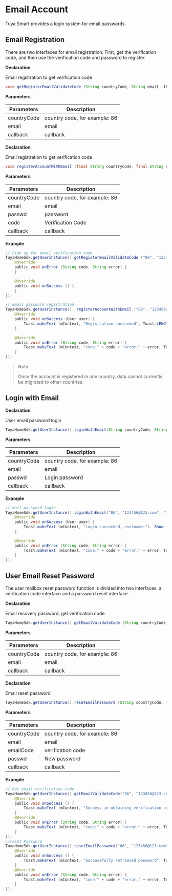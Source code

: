 # Email Account
Tuya Smart provides a login system for email passwords.
## Email Registration
There are two interfaces for email registration. First, get the verification code, and then use the verification code and password to register.

**Declaration**

Email registration to get verification code

```java
void getRegisterEmailValidateCode (String countryCode, String email, IResultCallback callback);
```

**Parameters**

| Parameters | Description |
| ----------- | ----------------- |
| countryCode | country code, for example: 86 |
| email | email |
| callback | callback |

**Declaration**

Email registration to get verification code

```java
void registerAccountWithEmail (final String countryCode, final String email, final String passwd, final String code, final IRegisterCallback callback);

```

**Parameters**

| Parameters | Description |
| ----------- | ----------------- |
| countryCode | country code, for example: 86 |
| email | email |
| passwd | password |
| code | Verification Code |
| callback | callback |

**Example**

```java
// Sign up for email verification code
TuyaHomeSdk.getUserInstance().getRegisterEmailValidateCode ("86", "123456@123.com", new IResultCallback () {
    @Override
    public void onError (String code, String error) {
    }

    @Override
    public void onSuccess () {
    }
});

// Email password registration
TuyaHomeSdk.getUserInstance(). registerAccountWithEmail ("86", "123456@123.com", "123456", "5723", new IRegisterCallback () {
    @Override
    public void onSuccess (User user) {
        Toast.makeText (mContext, "Registration succeeded", Toast.LENGTH_SHORT) .show ();
    }

    @Override
    public void onError (String code, String error) {
        Toast.makeText (mContext, "code:" + code + "error:" + error, Toast.LENGTH_SHORT) .show ();
    }
});
```
> Note:
>
> Once the account is registered in one country, data cannot currently be migrated to other countries.

## Login with Email 
**Declaration**

User email password login

```java
TuyaHomeSdk.getUserInstance().loginWithEmail(String countryCode, String email, String passwd, final ILoginCallback callback);
```
**Parameters**

|Parameters | Description |
| ----------- | ----------------- |
| countryCode | country code, for example: 86 |
| email | email |
| passwd | Login password |
| callback | callback |

**Example**

```java
// mail password login
TuyaHomeSdk.getUserInstance().loginWithEmail("86", "123456@123.com", "123123", new ILoginCallback () {
    @Override
    public void onSuccess (User user) {
        Toast.makeText (mContext, "Login succeeded, username:"). Show ();
    }

    @Override
    public void onError (String code, String error) {
        Toast.makeText (mContext, "code:" + code + "error:" + error, Toast.LENGTH_SHORT) .show ();
    }
});
```
## User Email Reset Password
The user mailbox reset password function is divided into two interfaces, a verification code interface and a password reset interface.

**Declaration**

Email recovery password, get verification code

```java
TuyaHomeSdk.getUserInstance().getEmailValidateCode (String countryCode, final String email, final IValidateCallback callback);
```
**Parameters**

|Parameters | Description |
| ----------- | ----------------- |
|countryCode | country code, for example: 86 |
| email | email |
| callback | callback |

**Declaration**

Email reset password

```java
TuyaHomeSdk.getUserInstance().resetEmailPassword (String countryCode, final String email, final String emailCode, final String passwd, final IResetPasswordCallback callback);
```

**Parameters**

| Parameters | Description |
| ----------- | ----------------- |
| countryCode | country code, for example: 86 |
| email | email |
| emailCode | verification code |
| passwd | New password |
| callback | callback |

**Example**

```java
// Get email verification code
TuyaHomeSdk.getUserInstance().getEmailValidateCode("86", "123456@123.com", new IValidateCallback () {
    @Override
    public void onSuccess () {
        Toast.makeText (mContext, "Success in obtaining verification code", Toast.LENGTH_SHORT) .show ();
    }
    @Override
    public void onError (String code, String error) {
        Toast.makeText (mContext, "code:" + code + "error:" + error, Toast.LENGTH_SHORT) .show ();
    }
});
//reset Password
TuyaHomeSdk.getUserInstance().resetEmailPassword("86", "123456@123.com", "123123", "a12345", new IResetPasswordCallback () {
    @Override
    public void onSuccess () {
        Toast.makeText (mContext, "Successfully retrieved password", Toast.LENGTH_SHORT) .show ();
    }
    @Override
    public void onError (String code, String error) {
        Toast.makeText (mContext, "code:" + code + "error:" + error, Toast.LENGTH_SHORT) .show ();
    }
});
```
